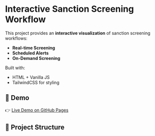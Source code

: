 # Interactive Sanction Screening Workflow

This project provides an **interactive visualization** of sanction screening workflows:
- **Real-time Screening**
- **Scheduled Alerts**
- **On-Demand Screening**

Built with:
- HTML + Vanilla JS
- TailwindCSS for styling

## 🚀 Demo
👉 [Live Demo on GitHub Pages](https://yourusername.github.io/sanction-screening-workflow/)

## 📂 Project Structure
